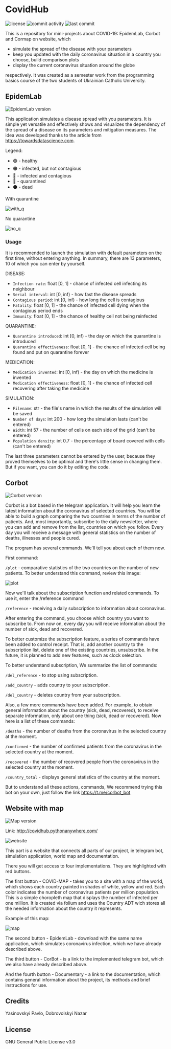 # CovidHub

![license](https://img.shields.io/github/license/kenticent9/corbot_ua) ![commit activity](https://img.shields.io/github/commit-activity/m/kenticent9/corbot_ua) ![last commit](https://img.shields.io/github/last-commit/kenticent9/corbot_ua)

This is a repository for mini-projects about COVID-19: EpidemLab, Corbot and Cormap on website, which 
* simulate the spread of the disease with your parameters
* keep you updated with the daily coronavirus situation in a country you choose, build comparison plots
* display the current coronavirus situation around the globe 

respectively. It was created as a semester work from the programming basics course of the two students of Ukrainian Catholic University.

## EpidemLab

![EpidemLab version](https://img.shields.io/badge/version-1.0-informational)

This application simulates a disease spread with you parameters. It is simple yet versatile and effectively shows and visualizes the dependency of the spread of a disease on its parameters and mitigation measures. The idea was developed thanks to the article from https://towardsdatascience.com.

Legend:
* 🟢 - healthy
* 🟠 - infected, but not contagious
* 🔴 - infected and contagious
* 🔵 - quarantined
* ⚫️ - dead

With quarantine

![with_q](https://github.com/kenticent9/corbot_ua/blob/master/images/with_q.gif)

No quarantine

![no_q](https://github.com/kenticent9/corbot_ua/blob/master/images/no_q.gif)

### Usage

It is recommended to launch the simulation with default parameters on the first time, without entering anything. In summary, there are 13 parameters, 10 of which you can enter by yourself.

DISEASE:
* ```Infection rate```: float [0, 1] - chance of infected cell infecting its neighbour
* ```Serial interval```: int [0, inf) - how fast the disease spreads
* ```Contagious period```: int [0, inf) - how long the cell is contagious
* ```Fatality```: float [0, 1] - the chance of infected cell dying when the contagious period ends
* ```Immunity```: float [0, 1] - the chance of healthy cell not being reinfected

QUARANTINE:
* ```Quarantine introduced```: int [0, inf) - the day on which the quarantine is introduced
* ```Quarantine effectiveness```: float [0, 1] - the chance of infected cell being found and put on quarantine forever

MEDICATION:
* ```Medication invented```: int [0, inf) - the day on which the medicine is invented
* ```Medication effectiveness```: float [0, 1] - the chance of infected cell recovering after taking the medicine

SIMULATION:
* ```Filename```: str - the file's name in which the results of the simulation will be saved
* ```Number of days```: int 200 - how long the simulation lasts (can't be entered)
* ```Width```: int 57 - the number of cells on each side of the grid (can't be entered)
* ```Population density```: int 0.7 - the percentage of board covered with cells (can't be entered)

The last three parameters cannot be entered by the user, because they proved themselves to be optimal and there's little sense in changing them. But if you want, you can do it by editing the code.

## Corbot

![Corbot version](https://img.shields.io/badge/version-1.0-informational)

Corbot is a bot based in the telegram application. It will help you learn the latest information about the coronavirus of selected countries. You will be able to build a graph comparing the two countries in terms of the number of patients. And, most importantly, subscribe to the daily newsletter, where you can add and remove from the list, countries on which you follow. Every day you will receive a message with general statistics on the number of deaths, illnesses and people cured. 

The program has several commands. We'll tell you about each of them now.

First command:

```/plot``` - comparative statistics of the two countries on the number of new patients.
To better understand this command, review this image:

![plot](https://github.com/kenticent9/corbot_ua/blob/master/images/bot.png)

Now we'll talk about the subscription function and related commands. To use it, enter the /reference command

```/reference``` - receiving a daily subscription to information about coronavirus. 

After entering the command, you choose which country you want to subscribe to. From now on, every day you will receive information about the number of sick, dead and recovered.

To better customize the subscription feature, a series of commands have been added to control receipt. That is, add another country to the subscription list, delete one of the existing countries, unsubscribe. In the future, it is planned to add new features, such as clock selection.

To better understand subscription, We summarize the list of commands:

```/del_reference``` - to stop using subscription.

```/add_country``` - adds country to your subscription.

```/del_country``` - deletes country from your subscription.

Also, a few more commands have been added. For example, to obtain general information about the country (sick, dead, recovered), to receive separate information, only about one thing (sick, dead or recovered). Now here is a list of these commands:

```/deaths``` - the number of deaths from the coronavirus in the selected country at the moment.

```/confirmed``` - the number of confirmed patients from the coronavirus in the selected country at the moment.

```/recovered``` - the number of recovered people from the coronavirus in the selected country at the moment.

```/country_total``` - displays general statistics of the country at the moment.

But to understand all these actions, commands, We recommend trying this bot on your own, just follow the link https://t.me/corbot_bot

## Website with map

![Map version](https://img.shields.io/badge/version-1.1-informational)

Link: http://covidhub.pythonanywhere.com/

![website](https://github.com/kenticent9/corbot_ua/blob/master/images/website_view.png)

This part is a website that connects all parts of our project, ie telegram bot, simulation application, world map and documentation.

There you will get access to four implementations. They are highlighted with red buttons.

The first button - COVID-MAP - takes you to a site with a map of the world, which shows each country painted in shades of white, yellow and red. Each color indicates the number of coronavirus patients per million population. This is a simple choropleth map that displays the number of infected per one million. It is created via folium and uses the Country ADT wich stores all the needed information about the country it represents.

Example of this map:

![map](https://github.com/kenticent9/corbot_ua/blob/master/images/map.png)

The second button - EpidemLab - download with the same name application, which simulates coronavirus infection, which we have already described above.

The third button - CorBot - is a link to the implemented telegram bot, which we also have already described above.

And the fourth button - Documentary - a link to the documentation, which contains general information about the project, its methods and brief instructions for use.

## Credits

Yasinovskyi Pavlo, Dobrovolskyi Nazar

## License

GNU General Public License v3.0
